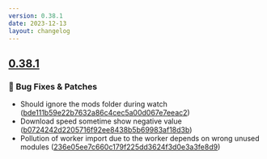 ```yaml
---
version: 0.38.1
date: 2023-12-13
layout: changelog
---
```

## [0.38.1](#0.38.1)
### 🐛 Bug Fixes & Patches

- Should ignore the mods folder during watch ([bde111b59e22b7632a86c4cec5a00d067e7eeac2](https://github.com/Voxelum/x-minecraft-launcher/commit/bde111b59e22b7632a86c4cec5a00d067e7eeac2))
- Download speed sometime show negative value ([b0724242d2205716f92ee8438b5b69983af18d3b](https://github.com/Voxelum/x-minecraft-launcher/commit/b0724242d2205716f92ee8438b5b69983af18d3b))
- Pollution of worker import due to the worker depends on wrong unused modules ([236e05ee7c660c179f225dd3624f3d0e3a3fe8d9](https://github.com/Voxelum/x-minecraft-launcher/commit/236e05ee7c660c179f225dd3624f3d0e3a3fe8d9))
